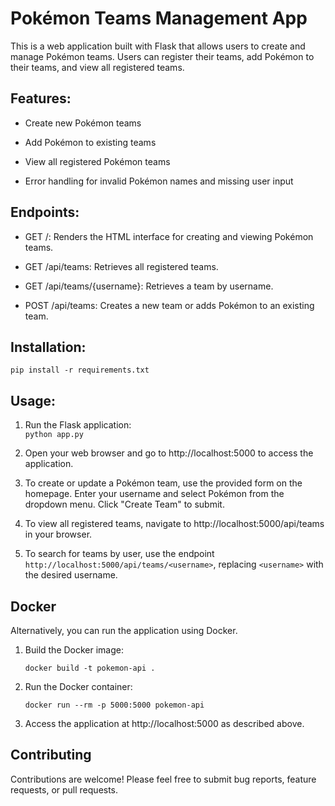# Pokémon Teams Management App

This is a web application built with Flask that allows users to create and manage Pokémon teams. Users can register their teams, add Pokémon to their teams, and view all registered teams.

## Features:

- Create new Pokémon teams

- Add Pokémon to existing teams

- View all registered Pokémon teams

- Error handling for invalid Pokémon names and missing user input

## Endpoints:

- GET /: Renders the HTML interface for creating and viewing Pokémon teams.

- GET /api/teams: Retrieves all registered teams.

- GET /api/teams/{username}: Retrieves a team by username.

- POST /api/teams: Creates a new team or adds Pokémon to an existing team.

## Installation:

 ``` 
 pip install -r requirements.txt
```

## Usage:

1. Run the Flask application:   
  ```` python app.py ````

 2. Open your web browser and go to http://localhost:5000 to access the application.

 3. To create or update a Pokémon team, use the provided form on the homepage. Enter your username and select Pokémon from the dropdown menu. Click "Create Team" to submit.

 4. To view all registered teams, navigate to http://localhost:5000/api/teams in your browser.

 5. To search for teams by user, use the endpoint `http://localhost:5000/api/teams/<username>`, replacing `<username>` with the desired username.

## Docker

Alternatively, you can run the application using Docker.

1. Build the Docker image:
   ``` 
   docker build -t pokemon-api .
   ```

3. Run the Docker container:
   ```
   docker run --rm -p 5000:5000 pokemon-api
   ```

5. Access the application at http://localhost:5000 as described above.

## Contributing

Contributions are welcome! Please feel free to submit bug reports, feature requests, or pull requests.


   

   

